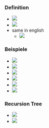 ### Definition
+ ![](../../../z_images/Pasted%20image%2020221016225848.png)
+ ![](../../../z_images/Pasted%20image%2020221016230114.png)
+ same in english
	+ ![](../../../z_images/Pasted%20image%2020221204110843.png)

### Beispiele
+ ![](../../../z_images/Pasted%20image%2020221016230507.png)
+ ![](../../../z_images/Pasted%20image%2020221016230604.png)
+ ![](../../../z_images/Pasted%20image%2020221204110922.png)
+ ![](../../../z_images/Pasted%20image%2020221204110938.png)
+ ![](../../../z_images/Pasted%20image%2020221204110959.png)
+ ![](../../../z_images/Pasted%20image%2020221204111009.png)

### Recursion Tree
+ ![](../../../z_images/Pasted%20image%2020221204111138.png)
+ ![](../../../z_images/Pasted%20image%2020221204111326.png)